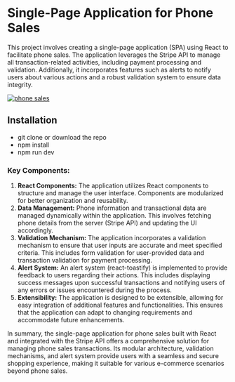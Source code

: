 # Single-Page Application for Phone Sales
This project involves creating a single-page application (SPA) using React to facilitate phone sales. The application leverages the Stripe API to manage all transaction-related activities, including payment processing and validation. Additionally, it incorporates features such as alerts to notify users about various actions and a robust validation system to ensure data integrity.

[![phone sales](https://github.com/jairoramirezu/full-react-app/assets/68242138/f3e34fbd-87cb-49d7-9e4a-5badf4e315f7 "phone sales")](https://github.com/jairoramirezu/full-react-app/assets/68242138/f3e34fbd-87cb-49d7-9e4a-5badf4e315f7 "phone sales")

## Installation
- git clone or download the repo
- npm install
- npm run dev

### Key Components:
1. **React Components:** The application utilizes React components to structure and manage the user interface. Components are modularized for better organization and reusability.
2. **Data Management:** Phone information and transactional data are managed dynamically within the application. This involves fetching phone details from the server (Stripe API) and updating the UI accordingly.
3. **Validation Mechanism:** The application incorporates a validation mechanism to ensure that user inputs are accurate and meet specified criteria. This includes form validation for user-provided data and transaction validation for payment processing.
4. **Alert System:** An alert system (react-toastify) is implemented to provide feedback to users regarding their actions. This includes displaying success messages upon successful transactions and notifying users of any errors or issues encountered during the process.
5. **Extensibility:** The application is designed to be extensible, allowing for easy integration of additional features and functionalities. This ensures that the application can adapt to changing requirements and accommodate future enhancements.

In summary, the single-page application for phone sales built with React and integrated with the Stripe API offers a comprehensive solution for managing phone sales transactions. Its modular architecture, validation mechanisms, and alert system provide users with a seamless and secure shopping experience, making it suitable for various e-commerce scenarios beyond phone sales.
